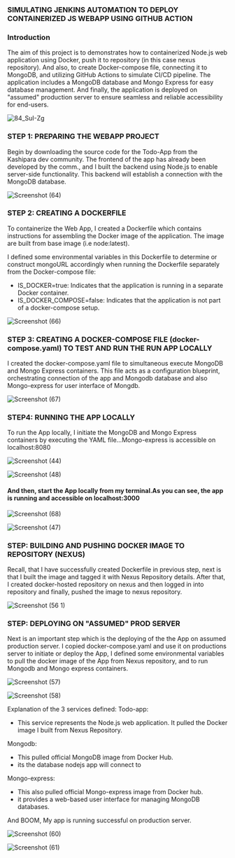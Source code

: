 ### SIMULATING JENKINS AUTOMATION TO DEPLOY CONTAINERIZED JS WEBAPP USING GITHUB ACTION

### Introduction
The aim of this project is to demonstrates how to containerized Node.js web application using Docker, push it to repository (in this case nexus repository). And also, to create Docker-compose file, connecting it to MongoDB, and utilizing GitHub Actions to simulate CI/CD pipeline. The application includes a MongoDB database and Mongo Express for easy database management. 
And finally, the application is deployed on "assumed" production server to ensure seamless and reliable accessibility for end-users.

![84_SuI-Zg](https://github.com/Amosa7/todo-app-cicd-github-actions/assets/136304747/0bb1ae1c-6be8-4cc1-8a28-008da86859a2)

### STEP 1: PREPARING THE WEBAPP PROJECT
Begin by downloading the source code for the Todo-App from the Kashipara dev community. The frontend of the app has already been developed by the comm., and I built the backend using Node.js to enable server-side functionality. This backend will establish a connection with the MongoDB database.

![Screenshot (64)](https://github.com/Amosa7/todo-app-cicd-github-actions/assets/136304747/a1a404fc-4ae1-4bb5-86d3-c0a028458a6f)

### STEP 2: CREATING A DOCKERFILE
To containerize the Web App, I created a Dockerfile which  contains instructions for assembling the Docker image of the application. The image are built from base image (i.e node:latest).

I defined some environmental variables in this Dockerfile to determine or construct mongoURL accordingly when running the Dockerfile separately from the Docker-compose file:

- IS_DOCKER=true: Indicates that the application is running in a separate Docker container.
- IS_DOCKER_COMPOSE=false: Indicates that the application is not part of a docker-compose setup.

![Screenshot (66)](https://github.com/Amosa7/todo-app-cicd-github-actions/assets/136304747/d4d82c2f-4614-45b7-90fc-8dfbc7599a8b)

### STEP 3: CREATING A DOCKER-COMPOSE FILE (docker-compose.yaml) TO TEST AND RUN THE RUN APP LOCALLY
I created the docker-compose.yaml file to simultaneous execute MongoDB and Mongo Express containers. This file acts as a configuration blueprint, orchestrating connection of the app and Mongodb database and also Mongo-express for user interface of Mongdb.

![Screenshot (67)](https://github.com/Amosa7/todo-app-cicd-github-actions/assets/136304747/862cc4cd-900f-4e01-8f5f-78fd730971ab)

### STEP4: RUNNING THE APP LOCALLY
To run the App locally, I initiate the MongoDB and Mongo Express containers by executing the YAML file...Mongo-express is accessible on localhost:8080

![Screenshot (44)](https://github.com/Amosa7/todo-app-cicd-github-actions/assets/136304747/f428c71c-624c-4c50-b3b5-6cfbdafefbd1)

![Screenshot (48)](https://github.com/Amosa7/todo-app-cicd-github-actions/assets/136304747/95cfd7ae-8125-416b-a186-837ce962c6b4)

#### And then, start the App locally from my terminal.As you can see, the app is running and accessible on localhost:3000

![Screenshot (68)](https://github.com/Amosa7/todo-app-cicd-github-actions/assets/136304747/c62cab11-a989-405b-8908-0a8fef29294b)

![Screenshot (47)](https://github.com/Amosa7/todo-app-cicd-github-actions/assets/136304747/1bdac846-39f0-4078-9e98-f7d18727f3d6)


### STEP: BUILDING AND PUSHING DOCKER IMAGE TO REPOSITORY (NEXUS)

Recall, that I have successfully created Dockerfile in previous step, next is that I built the image and tagged it with Nexus Repository details. After that, I created docker-hosted repository on nexus and then logged in into repository and finally, pushed the image to nexus repository.

![Screenshot (56 1)](https://github.com/Amosa7/todo-app-cicd-github-actions/assets/136304747/ca5d229b-9ae2-41dc-b98a-c151390e0188)

### STEP: DEPLOYING ON "ASSUMED" PROD SERVER

Next is an important step which is the deploying of the the App on assumed production server. I copied docker-compose.yaml and use it on  productions server to initiate or deploy the App, I defined some environmental variables to pull the docker image of the App from Nexus repository, and to run Mongodb and Mongo express containers.

![Screenshot (57)](https://github.com/Amosa7/todo-app-cicd-github-actions/assets/136304747/8d206b91-0cb6-4247-9e9d-602306482d2d)

![Screenshot (58)](https://github.com/Amosa7/todo-app-cicd-github-actions/assets/136304747/320ae58d-b750-4692-9967-f3f76ea246c6)

Explanation of the 3 services defined:
Todo-app:
- This service represents the Node.js web application. It pulled the Docker image I built from Nexus Repository.

Mongodb:
- This pulled official MongoDB image from Docker Hub. 
- its the database nodejs app will connect to

Mongo-express:
- This also pulled official Mongo-express image from Docker hub.
- it provides a web-based user interface for managing MongoDB databases.

And BOOM, My app is running successful on production server.

![Screenshot (60)](https://github.com/Amosa7/todo-app-cicd-github-actions/assets/136304747/a9ffdb7a-8c3c-4296-ba17-41e8f03faa45)

![Screenshot (61)](https://github.com/Amosa7/todo-app-cicd-github-actions/assets/136304747/6962f0d2-44e3-43f3-916d-7df25f5a92cf)
